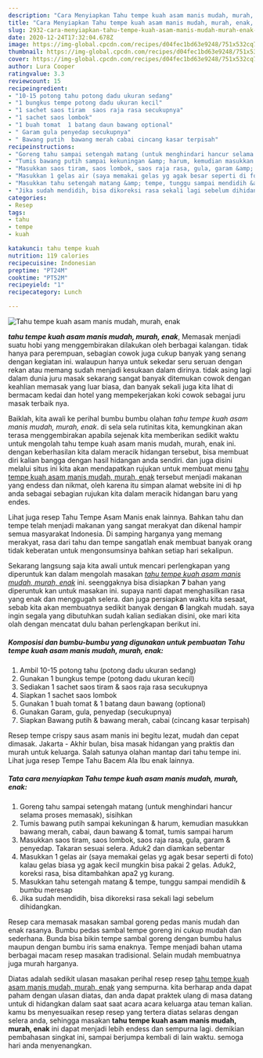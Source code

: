 ```yaml
---
description: "Cara Menyiapkan Tahu tempe kuah asam manis mudah, murah, enak, Anti Gagal"
title: "Cara Menyiapkan Tahu tempe kuah asam manis mudah, murah, enak, Anti Gagal"
slug: 2932-cara-menyiapkan-tahu-tempe-kuah-asam-manis-mudah-murah-enak-anti-gagal
date: 2020-12-24T17:32:04.678Z
image: https://img-global.cpcdn.com/recipes/d04fec1bd63e9248/751x532cq70/tahu-tempe-kuah-asam-manis-mudah-murah-enak-foto-resep-utama.jpg
thumbnail: https://img-global.cpcdn.com/recipes/d04fec1bd63e9248/751x532cq70/tahu-tempe-kuah-asam-manis-mudah-murah-enak-foto-resep-utama.jpg
cover: https://img-global.cpcdn.com/recipes/d04fec1bd63e9248/751x532cq70/tahu-tempe-kuah-asam-manis-mudah-murah-enak-foto-resep-utama.jpg
author: Lura Cooper
ratingvalue: 3.3
reviewcount: 15
recipeingredient:
- "10-15 potong tahu potong dadu ukuran sedang"
- "1 bungkus tempe potong dadu ukuran kecil"
- "1 sachet saos tiram  saos raja rasa secukupnya"
- "1 sachet saos lombok"
- "1 buah tomat  1 batang daun bawang optional"
- " Garam gula penyedap secukupnya"
- " Bawang putih  bawang merah cabai cincang kasar terpisah"
recipeinstructions:
- "Goreng tahu sampai setengah matang (untuk menghindari hancur selama proses memasak), sisihkan"
- "Tumis bawang putih sampai kekuningan &amp; harum, kemudian masukkan bawang merah, cabai, daun bawang &amp; tomat, tumis sampai harum"
- "Masukkan saos tiram, saos lombok, saos raja rasa, gula, garam &amp; penyedap. Takaran sesuai selera. Aduk2 dan diamkan sebentar"
- "Masukkan 1 gelas air (saya memakai gelas yg agak besar seperti di foto) kalau gelas biasa yg agak kecil mungkin bisa pakai 2 gelas. Aduk2, koreksi rasa, bisa ditambahkan apa2 yg kurang."
- "Masukkan tahu setengah matang &amp; tempe, tunggu sampai mendidih &amp; bumbu meresap"
- "Jika sudah mendidih, bisa dikoreksi rasa sekali lagi sebelum dihidangkan."
categories:
- Resep
tags:
- tahu
- tempe
- kuah

katakunci: tahu tempe kuah 
nutrition: 119 calories
recipecuisine: Indonesian
preptime: "PT24M"
cooktime: "PT52M"
recipeyield: "1"
recipecategory: Lunch

---
```



![Tahu tempe kuah asam manis mudah, murah, enak](https://img-global.cpcdn.com/recipes/d04fec1bd63e9248/751x532cq70/tahu-tempe-kuah-asam-manis-mudah-murah-enak-foto-resep-utama.jpg)

<b><i>tahu tempe kuah asam manis mudah, murah, enak</i></b>, Memasak menjadi suatu hobi yang menggembirakan dilakukan oleh berbagai kalangan. tidak hanya para perempuan, sebagian cowok juga cukup banyak yang senang dengan kegiatan ini. walaupun hanya untuk sekedar seru seruan dengan rekan atau memang sudah menjadi kesukaan dalam dirinya. tidak asing lagi dalam dunia juru masak sekarang sangat banyak ditemukan cowok dengan keahlian memasak yang luar biasa, dan banyak sekali juga kita lihat di bermacam kedai dan hotel yang mempekerjakan koki cowok sebagai juru masak terbaik nya.

Baiklah, kita awali ke perihal bumbu bumbu olahan <i>tahu tempe kuah asam manis mudah, murah, enak</i>. di sela sela rutinitas kita, kemungkinan akan terasa menggembirakan apabila sejenak kita memberikan sedikit waktu untuk mengolah tahu tempe kuah asam manis mudah, murah, enak ini. dengan keberhasilan kita dalam meracik hidangan tersebut, bisa membuat diri kalian bangga dengan hasil hidangan anda sendiri. dan juga disini melalui situs ini kita akan mendapatkan rujukan untuk membuat menu <u>tahu tempe kuah asam manis mudah, murah, enak</u> tersebut menjadi makanan yang endess dan nikmat, oleh karena itu simpan alamat website ini di hp anda sebagai sebagian rujukan kita dalam meracik hidangan baru yang endes.

Lihat juga resep Tahu Tempe Asam Manis enak lainnya. Bahkan tahu dan tempe telah menjadi makanan yang sangat merakyat dan dikenal hampir semua masyarakat Indonesia. Di samping harganya yang memang merakyat, rasa dari tahu dan tempe sangatlah enak membuat banyak orang tidak keberatan untuk mengonsumsinya bahkan setiap hari sekalipun.


Sekarang langsung saja kita awali untuk mencari perlengkapan yang diperuntuk kan dalam mengolah masakan <u><i>tahu tempe kuah asam manis mudah, murah, enak</i></u> ini. seenggaknya bisa disiapkan <b>7</b> bahan yang diperuntuk kan untuk masakan ini. supaya nanti dapat menghasilkan rasa yang enak dan menggugah selera. dan juga persiapkan waktu kita sesaat, sebab kita akan membuatnya sedikit banyak dengan <b>6</b> langkah mudah. saya ingin segala yang dibutuhkan sudah kalian sediakan disini, oke mari kita olah dengan mencatat dulu bahan perlengkapan berikut ini.

<!--inarticleads1-->

##### Komposisi dan bumbu-bumbu yang digunakan untuk pembuatan Tahu tempe kuah asam manis mudah, murah, enak:

1. Ambil 10-15 potong tahu (potong dadu ukuran sedang)
1. Gunakan 1 bungkus tempe (potong dadu ukuran kecil)
1. Sediakan 1 sachet saos tiram &amp; saos raja rasa secukupnya
1. Siapkan 1 sachet saos lombok
1. Gunakan 1 buah tomat &amp; 1 batang daun bawang (optional)
1. Gunakan  Garam, gula, penyedap (secukupnya)
1. Siapkan  Bawang putih &amp; bawang merah, cabai (cincang kasar terpisah)


Resep tempe crispy saus asam manis ini begitu lezat, mudah dan cepat dimasak. Jakarta - Akhir bulan, bisa masak hidangan yang praktis dan murah untuk keluarga. Salah satunya olahan mantap dari tahu tempe ini. Lihat juga resep Tempe Tahu Bacem Ala Ibu enak lainnya. 

<!--inarticleads2-->

##### Tata cara menyiapkan Tahu tempe kuah asam manis mudah, murah, enak:

1. Goreng tahu sampai setengah matang (untuk menghindari hancur selama proses memasak), sisihkan
1. Tumis bawang putih sampai kekuningan &amp; harum, kemudian masukkan bawang merah, cabai, daun bawang &amp; tomat, tumis sampai harum
1. Masukkan saos tiram, saos lombok, saos raja rasa, gula, garam &amp; penyedap. Takaran sesuai selera. Aduk2 dan diamkan sebentar
1. Masukkan 1 gelas air (saya memakai gelas yg agak besar seperti di foto) kalau gelas biasa yg agak kecil mungkin bisa pakai 2 gelas. Aduk2, koreksi rasa, bisa ditambahkan apa2 yg kurang.
1. Masukkan tahu setengah matang &amp; tempe, tunggu sampai mendidih &amp; bumbu meresap
1. Jika sudah mendidih, bisa dikoreksi rasa sekali lagi sebelum dihidangkan.


Resep cara memasak masakan sambal goreng pedas manis mudah dan enak rasanya. Bumbu pedas sambal tempe goreng ini cukup mudah dan sederhana. Bunda bisa bikin tempe sambal goreng dengan bumbu halus maupun dengan bumbu iris sama enaknya. Tempe menjadi bahan utama berbagai macam resep masakan tradisional. Selain mudah membuatnya juga murah harganya. 

Diatas adalah sedikit ulasan masakan perihal resep resep <u>tahu tempe kuah asam manis mudah, murah, enak</u> yang sempurna. kita berharap anda dapat paham dengan ulasan diatas, dan anda dapat praktek ulang di masa datang untuk di hidangkan dalam saat saat acara acara keluarga atau teman kalian. kamu bs menyesuaikan resep resep yang tertera diatas selaras dengan selera anda, sehingga masakan <b>tahu tempe kuah asam manis mudah, murah, enak</b> ini dapat menjadi lebih endess dan sempurna lagi. demikian pembahasan singkat ini, sampai berjumpa kembali di lain waktu. semoga hari anda menyenangkan.
